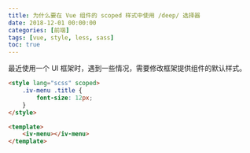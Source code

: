 ```yaml
---
title: 为什么要在 Vue 组件的 scoped 样式中使用 /deep/ 选择器
date: 2018-12-01 00:00:00
categories: [前端]
tags: [vue, style, less, sass]
toc: true
---
```


最近使用一个 UI 框架时，遇到一些情况，需要修改框架提供组件的默认样式。

```html
<style lang="scss" scoped>
    .iv-menu .title {
        font-size: 12px;
    }
</style>

<template>
    <iv-menu></iv-menu>
</template>
```